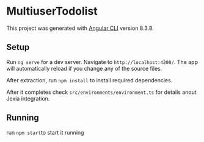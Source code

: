 # MultiuserTodolist

This project was generated with [Angular CLI](https://github.com/angular/angular-cli) version 8.3.8.

## Setup
Run `ng serve` for a dev server. Navigate to `http://localhost:4200/`. The app will automatically reload if you change any of the source files.


After extraction, run `npm install` to install required dependencies.


After it completes check `src/environments/environment.ts` for details anout Jexia integration.



## Running

run `npm start`to start it running